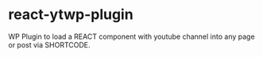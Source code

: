 # react-ytwp-plugin
WP Plugin to load a REACT component with youtube channel into any page or post via SHORTCODE.
